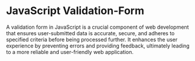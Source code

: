 # JavaScript Validation-Form
 A validation form in JavaScript is a crucial component of web development that ensures user-submitted data is accurate, secure, and adheres to specified criteria before being processed further. It enhances the user experience by preventing errors and providing feedback, ultimately leading to a more reliable and user-friendly web application.
